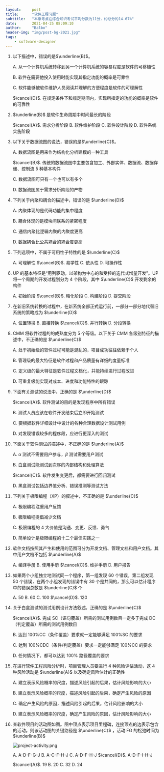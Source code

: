 ```yaml
---
layout:     post
title:      "软件工程习题"
subtitle:   "本章考点在综合知识考试平均分数为11分，约总分的14.67%"
date:       2021-04-25 08:09:10
author:     "Balbo"
header-img: "img/post-bg-2021.jpg"
tags:
    - software-designer
---
```


1. 以下描述中，错误的是$\underline{B}$。

   A. 从一个计算机系统转移到另一个计算机系统的容易程度是软件的可移植性

   B. 软件在需要他投入使用时能实现其指定功能的概率是可靠性

   C. 软件能够被软件维护人员阅读并理解的方便程度是软件的可理解性

   $\cancel{D}$. 在规定条件下和规定期间内，实现所指定的功能的概率是软件的可靠性

2. $\underline{B}$ 是软件生命周期中时间最长的阶段

   $\cancel{A}$. 需求分析阶段	B. 软件维护阶段	C. 软件设计阶段	D. 软件系统实施阶段

3. 以下关于数据流图的说法，错误的是$\underline{C}$。

   A. 数据流图是用来作为结构化分析建模的一种工具

   $\cancel{B}$. 传统的数据流图中主要包含加工、外部实体、数据流、数据存储、控制流 5 种基本构件

   C. 数据流图可只有一个也可以有多个

   D. 数据流图属于需求分析阶段的产物

4. 下列关于内聚和耦合的描述中，错误的是 $\underline{D}$

   A. 内聚体现的是代码功能的集中程度

   B. 耦合体现的是模块间联系的紧密程度

   C. 通信内聚比逻辑内聚的内聚度更高

   D. 数据耦合比公共耦合的耦合度更高

5. 下列选项中，不属于可用性子特性的是 $\underline{C}$

   A. 可理解性	$\cancel{B}$. 易学性	C. 依从性	D. 可操作性

6. UP 的基本特征是“用列驱动，以架构为中心的和受控的迭代式增量开发”。UP 将一个周期的开发过程划分为 4 个阶段，其中 $\underline{C}$ 开发剩余的构件

   A. 初始阶段	$\cancel{B}$. 精化阶段	C. 构建阶段	D. 提交阶段

7. 在新旧系统转换的过程中，在新系统全部正式运行前，一部分一部分地代替旧系统的策略成为 $\underline{D}$

   A. 位置转换	B. 直接转换	$\cancel{C}$. 并行转换	D. 分段转换

8. CMM 将软件过程的的成熟度分为 5 个等级。以下关于 CMM 各级别特征的描述中，不正确的是 $\underline{C}$

   A. 处于初始级的软件过程可能是混乱的，项目成功往往依赖于个人

   B. 管理级的最大特征是软件过程和产品质量有详细的度量标准

   C. 定义级的最大特征是软件过程文档化，并能持续进行过程改进

   D. 可重复级能实现对成本、进度和功能特性的跟踪

9. 下面有关测试的说法中，正确的是 $\underline{D}$

   $\cancel{A}$. 软件测试的目的是发现程序中所有错误

   B. 测试人员应该在软件开发结束后立即开始测试

   C. 要根据软件详细设计中设计的各种合理数据设计测试用例

   D. 对发现错误较多的程序段，应进行更深入的测试

10. 下面关于软件测试的描述中，不正确的是 $\underline{A}$

    A. $\alpha$ 测试不需要用户参与，$\beta$ 测试需要用户测试

    B. 白盒测试能测试到次序的内部结构和处理算法

    $\cancel{C}$. 软件发生变更后，都需要进行回归测试

    D. 黑盒测试包括边界值分析、错误推测等测试方法

11. 下列关于极限编程（XP）的叙述中，不正确的是 $\underline{C}$

    A. 极限编程注重用户反馈

    B. 极限编程提倡减少文档

    C. 极限编程的 4 大价值是沟通、变更、反馈、勇气

    D. 简单设计是极限编程的十二个最佳实践之一

12. 软件文档按照其产生和使用的范围可分为开发文档、管理文档和用户文档。其中用户文档不包括 $\underline{A}$

    A. 编译手册	B. 使用手册	$\cancel{C}$. 维护手册	D. 用户报告

13. 如果两个小组独立地测试同一个程序，第一组发现 60 个错误，第二组发现 50 个错误，在两个小组发现的错误中有 30 个是共同的，那么可以估计程序中的错误总数是 $\underline{C}$ 个

    A. 50	B. 60	C. 100	$\cancel{D}$. 120

14. 关于白盒测试的测试用例设计方法叙述，正确的是 $\underline{C}$

    $\cancel{A}$. 完成 SC（语句覆盖）所需的测试用例数目一定多于完成 DC（判定覆盖）所需的测试用例数目

    B. 达到 100%CC（条件覆盖）要求就一定能够满足 100%SC 的要求

    C. 达到 100%CDC（条件/判定覆盖）要求一定能够满足 100%CC 的要求

    D. 任何情况下，都可以达到 100% 路径覆盖的要求

15. 在进行软件工程风险分析时，项目管理人员要进行 4 种风险评估活动，这 4 种风险活动是 $\underline{A}$ 以及确定风险估计的正确性

    A. 建立表示风险概率的尺度，描述风险引起的后果，估计风险影响的大小

    B. 建立表示风险概率的尺度，描述风险引起的后果，确定产生风险的原因

    C. 确定产生风险的原因，描述风险引起的后果，估计风险影响的大小

    D. 建立表示风险概率的尺度，确定产生风险的原因，估计风险影响的大小

16. 某软件项目的活动图如图。图中顶点表示项目里程碑，连接顶点的边表示包含的活动，则该活动图的关键路径是 $\underline{C}$ ，活动 FG 的松弛时间为 $\underline{B}$

    ![project-activity.png](https://i.loli.net/2021/04/25/SdtNjweCT2X4hxB.png)

    A. A-D-F-G-J	B. A-C-F-H-J C. A-D-F-H-J	$\cancel{D}$. A-D-F-I-H-J

    $\cancel{A}$. 19	B. 20	C. 32	D. 24